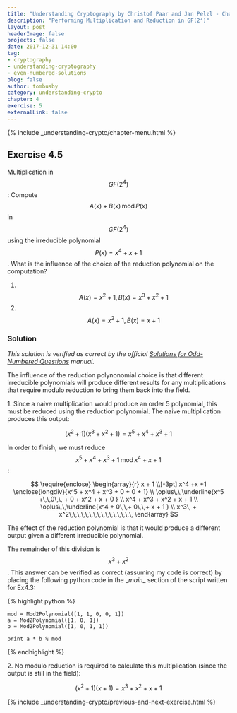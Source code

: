 ```yaml
---
title: "Understanding Cryptography by Christof Paar and Jan Pelzl - Chapter 4 Solutions - Ex4.5"
description: "Performing Multiplication and Reduction in GF(2⁴)"
layout: post
headerImage: false
projects: false
date: 2017-12-31 14:00
tag:
- cryptography
- understanding-cryptography
- even-numbered-solutions
blog: false
author: tombusby
category: understanding-crypto
chapter: 4
exercise: 5
externalLink: false
---
```


{% include _understanding-crypto/chapter-menu.html %}

## Exercise 4.5

Multiplication in $$GF(2^4)$$: Compute $$A(x) + B(x)\,\mathrm{mod}\,P(x)$$ in $$GF(2^4)$$ using the irreducible polynomial $$P(x) = x^4 +x +1$$. What is the influence of the choice of the reduction polynomial on the computation?

1. &nbsp;$$A(x) = x^2 +1, B(x) = x^3 +x^2 +1$$
2. &nbsp;$$A(x) = x^2 +1, B(x) = x+1$$

### Solution

*This solution is verified as correct by the official [Solutions for Odd-Numbered Questions](http://wiki.crypto.rub.de/Buch/en/download/Understanding_Cryptography_Odd_Solutions.pdf) manual.*

The influence of the reduction polynonomial choice is that different irreducible polynomials will produce different results for any multiplications that require modulo reduction to bring them back into the field.

1\. Since a naive multiplication would produce an order 5 polynomial, this must be reduced using the reduction polynomial. The naive multiplication produces this output:

$$ (x^2 +1)(x^3 +x^2 +1) = x^5 + x^4 + x^3 + 1 $$

In order to finish, we must reduce $$ x^5 + x^4 + x^3 + 1 \,\mathrm{mod}\, x^4 +x +1 $$:

$$
\require{enclose}
\begin{array}{r}
                x + 1  \\[-3pt]
x^4 +x +1 \enclose{longdiv}{x^5 + x^4 + x^3 + 0 + 0 + 1} \\
\oplus\,\,\underline{x^5 +\,\,0\,\, + 0 + x^2 + x + 0 } \\
x^4 + x^3 + x^2 + x + 1 \\
\oplus\,\,\underline{x^4 + 0\,\,+ 0\,\,+ x + 1 } \\
x^3\, + x^2\,\,\,\,\,\,\,\,\,\,\,\,\,\,\,\,
\end{array}
$$

The effect of the reduction polynomial is that it would produce a different output given a different irreducible polynomial.

The remainder of this division is $$ x^3 + x^2 $$. This answer can be verified as correct (assuming my code is correct) by placing the following python code in the \__main__ section of the script written for Ex4.3:

{% highlight python %}

    mod = Mod2Polynomial([1, 1, 0, 0, 1])
    a = Mod2Polynomial([1, 0, 1])
    b = Mod2Polynomial([1, 0, 1, 1])

    print a * b % mod

{% endhighlight %}

2\. No modulo reduction is required to calculate this multiplication (since the output is still in the field):

$$ (x^2 +1)(x+1) = x^3 + x^2 + x + 1 $$

{% include _understanding-crypto/previous-and-next-exercise.html %}

